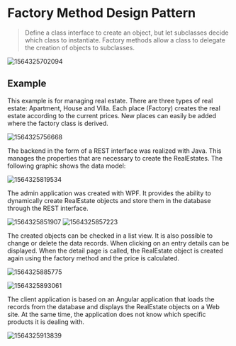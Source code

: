 # Factory Method Design Pattern

> Define a class interface to create an object, but let subclasses decide which class to instantiate. Factory methods allow a class to delegate the creation of objects to subclasses. 

![1564325702094](C:\Users\mhinterdorfer\AppData\Roaming\Typora\typora-user-images\1564325702094.png)

## Example

This example is for managing real estate. There are three types of real estate: Apartment, House and Villa. Each place (Factory) creates the real estate according to the current prices. New places can easily be added where the factory class is derived.

![1564325756668](C:\Users\mhinterdorfer\AppData\Roaming\Typora\typora-user-images\1564325756668.png)

The backend in the form of a REST interface was realized with Java. This manages the properties that are necessary to create the RealEstates. The following graphic shows the data model:

![1564325819534](C:\Users\mhinterdorfer\AppData\Roaming\Typora\typora-user-images\1564325819534.png)

The admin application was created with WPF. It provides the ability to dynamically create RealEstate objects and store them in the database through the REST interface.

![1564325851907](C:\Users\mhinterdorfer\AppData\Roaming\Typora\typora-user-images\1564325851907.png) ![1564325857223](C:\Users\mhinterdorfer\AppData\Roaming\Typora\typora-user-images\1564325857223.png)

The created objects can be checked in a list view. It is also possible to change or delete the data records. When clicking on an entry details can be displayed. When the detail page is called, the RealEstate object is created again using the factory method and the price is calculated. 

![1564325885775](C:\Users\mhinterdorfer\AppData\Roaming\Typora\typora-user-images\1564325885775.png)

![1564325893061](C:\Users\mhinterdorfer\AppData\Roaming\Typora\typora-user-images\1564325893061.png)

The client application is based on an Angular application that loads the records from the database and displays the RealEstate objects on a Web site. At the same time, the application does not know which specific products it is dealing with.

![1564325913839](C:\Users\mhinterdorfer\AppData\Roaming\Typora\typora-user-images\1564325913839.png)

